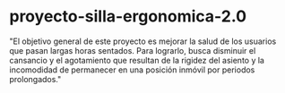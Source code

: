 # proyecto-silla-ergonomica-2.0
"El objetivo general de este proyecto es mejorar la salud de los usuarios que pasan largas horas sentados. Para lograrlo, busca disminuir el cansancio y el agotamiento que resultan de la rigidez del asiento y la incomodidad de permanecer en una posición inmóvil por periodos prolongados."
